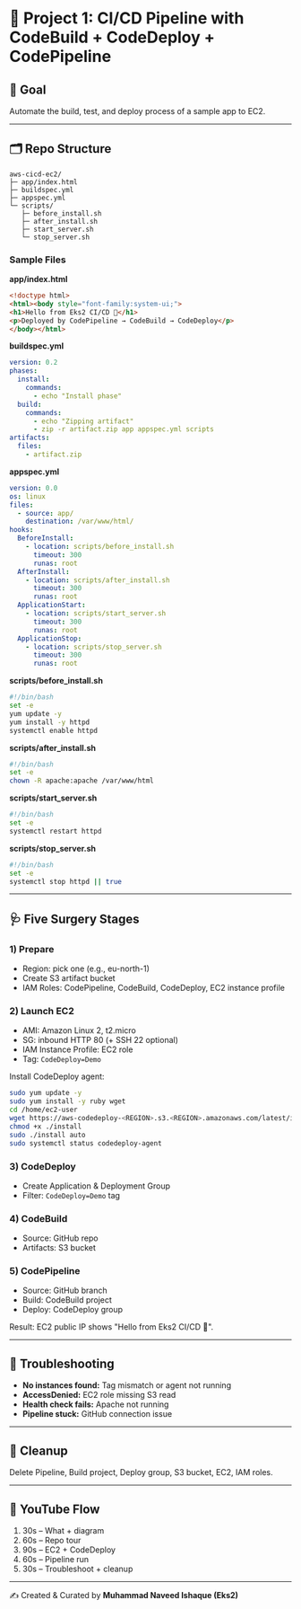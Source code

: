 # 🚀 Project 1: CI/CD Pipeline with CodeBuild + CodeDeploy + CodePipeline

## 🎯 Goal
Automate the build, test, and deploy process of a sample app to EC2.

---

## 🗂 Repo Structure
```
aws-cicd-ec2/
├─ app/index.html
├─ buildspec.yml
├─ appspec.yml
└─ scripts/
   ├─ before_install.sh
   ├─ after_install.sh
   ├─ start_server.sh
   └─ stop_server.sh
```

### Sample Files

**app/index.html**
```html
<!doctype html>
<html><body style="font-family:system-ui;">
<h1>Hello from Eks2 CI/CD 🚀</h1>
<p>Deployed by CodePipeline → CodeBuild → CodeDeploy</p>
</body></html>
```

**buildspec.yml**
```yaml
version: 0.2
phases:
  install:
    commands:
      - echo "Install phase"
  build:
    commands:
      - echo "Zipping artifact"
      - zip -r artifact.zip app appspec.yml scripts
artifacts:
  files:
    - artifact.zip
```

**appspec.yml**
```yaml
version: 0.0
os: linux
files:
  - source: app/
    destination: /var/www/html/
hooks:
  BeforeInstall:
    - location: scripts/before_install.sh
      timeout: 300
      runas: root
  AfterInstall:
    - location: scripts/after_install.sh
      timeout: 300
      runas: root
  ApplicationStart:
    - location: scripts/start_server.sh
      timeout: 300
      runas: root
  ApplicationStop:
    - location: scripts/stop_server.sh
      timeout: 300
      runas: root
```

**scripts/before_install.sh**
```bash
#!/bin/bash
set -e
yum update -y
yum install -y httpd
systemctl enable httpd
```

**scripts/after_install.sh**
```bash
#!/bin/bash
set -e
chown -R apache:apache /var/www/html
```

**scripts/start_server.sh**
```bash
#!/bin/bash
set -e
systemctl restart httpd
```

**scripts/stop_server.sh**
```bash
#!/bin/bash
set -e
systemctl stop httpd || true
```

---

## 🩺 Five Surgery Stages

### 1) Prepare
- Region: pick one (e.g., eu-north-1)
- Create S3 artifact bucket
- IAM Roles: CodePipeline, CodeBuild, CodeDeploy, EC2 instance profile

### 2) Launch EC2
- AMI: Amazon Linux 2, t2.micro
- SG: inbound HTTP 80 (+ SSH 22 optional)
- IAM Instance Profile: EC2 role
- Tag: `CodeDeploy=Demo`

Install CodeDeploy agent:
```bash
sudo yum update -y
sudo yum install -y ruby wget
cd /home/ec2-user
wget https://aws-codedeploy-<REGION>.s3.<REGION>.amazonaws.com/latest/install
chmod +x ./install
sudo ./install auto
sudo systemctl status codedeploy-agent
```

### 3) CodeDeploy
- Create Application & Deployment Group
- Filter: `CodeDeploy=Demo` tag

### 4) CodeBuild
- Source: GitHub repo
- Artifacts: S3 bucket

### 5) CodePipeline
- Source: GitHub branch
- Build: CodeBuild project
- Deploy: CodeDeploy group

Result: EC2 public IP shows "Hello from Eks2 CI/CD 🚀".

---

## 🧯 Troubleshooting
- **No instances found:** Tag mismatch or agent not running
- **AccessDenied:** EC2 role missing S3 read
- **Health check fails:** Apache not running
- **Pipeline stuck:** GitHub connection issue

---

## 🧹 Cleanup
Delete Pipeline, Build project, Deploy group, S3 bucket, EC2, IAM roles.

---

## 🎥 YouTube Flow
1. 30s – What + diagram
2. 60s – Repo tour
3. 90s – EC2 + CodeDeploy
4. 60s – Pipeline run
5. 30s – Troubleshoot + cleanup

---

✍️ Created & Curated by **Muhammad Naveed Ishaque (Eks2)**
